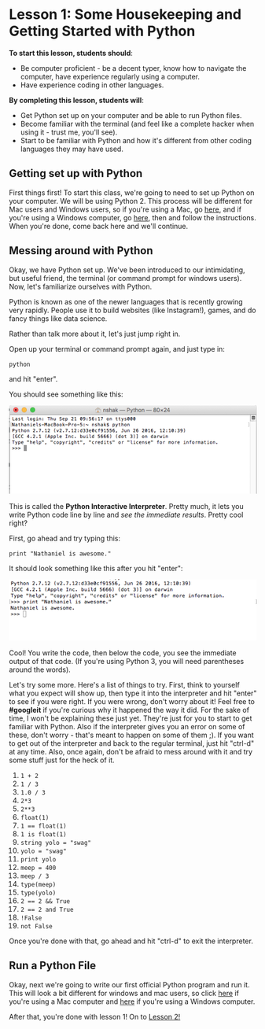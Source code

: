 # Lesson 1: Some Housekeeping and Getting Started with Python  

**To start this lesson, students should**:

* Be computer proficient - be a decent typer, know how to navigate the computer, have experience regularly using a computer.
* Have experience coding in other languages.

**By completing this lesson, students will**: 

* Get Python set up on your computer and be able to run Python files.
* Become familiar with the terminal (and feel like a complete hacker when using it - trust me, you'll see).
* Start to be familiar with Python and how it's different from other coding languages they may have used.


## Getting set up with Python

First things first! To start this class, we're going to need to set up Python on your computer. We will be using Python 2. This process will be different for Mac users and Windows users, so if you're using a Mac, go [here](macsetup.md), and if you're using a Windows computer, go [here](windowssetup.pdf), then and follow the instructions. When you're done, come back here and we'll continue.

## Messing around with Python

Okay, we have Python set up. We've been introduced to our intimidating, but useful friend, the terminal (or command prompt for windows users). Now, let's familiarize ourselves with Python.  

Python is known as one of the newer languages that is recently growing very rapidly. People use it to build websites (like Instagram!), games, and do fancy things like data science.  

Rather than talk more about it, let's just jump right in.  

Open up your terminal or command prompt again, and just type in:

	python
	
and hit "enter".  

You should see something like this:

![pythoninterpreter](PythonInterpreter.png)

This is called the **Python Interactive Interpreter**. Pretty much, it lets you write Python code line by line and *see the immediate results*. Pretty cool right?

First, go ahead and try typing this:

	print "Nathaniel is awesome."
	
It should look something like this after you hit "enter":

![term1](interpreter1.png)

Cool! You write the code, then below the code, you see the immediate output of that code. (If you're using Python 3, you will need parentheses around the words).

Let's try some more. Here's a list of things to try. First, think to yourself what you expect will show up, then type it into the interpreter and hit "enter" to see if you were right. If you were wrong, don't worry about it! Feel free to **#googleit** if you're curious why it happened the way it did. For the sake of time, I won't be explaining these just yet. They're just for you to start to get familiar with Python. Also if the interpreter gives you an error on some of these, don't worry - that's meant to happen on some of them ;). If you want to get out of the interpreter and back to the regular terminal, just hit "ctrl-d" at any time. Also, once again, don't be afraid to mess around with it and try some stuff just for the heck of it.

1. `1 + 2`
2. `1 / 3`
3. `1.0 / 3`
4. `2*3`
4. `2**3`
6. `float(1)`
7. `1 == float(1)`
8. `1 is float(1)`
9. `string yolo = "swag"`
10. `yolo = "swag"`
11. `print yolo`
12. `meep = 400`
13. `meep / 3`
14. `type(meep)`
15. `type(yolo)`
16. `2 == 2 && True`
17. `2 == 2 and True`
18. `!False`
19. `not False`

Once you're done with that, go ahead and hit "ctrl-d" to exit the interpreter. 

## Run a Python File

Okay, next we're going to write our first official Python program and run it. This will look a bit different for windows and mac users, so click [here](mac_hello_world.md) if you're using a Mac computer and [here](windows_hello_world.md) if you're using a Windows computer.

After that, you're done with lesson 1! On to [Lesson 2!](../Lesson2)